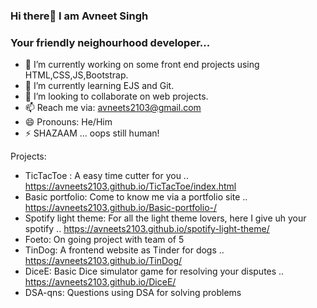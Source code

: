 ### Hi there👋 I am Avneet Singh
### Your friendly neighourhood developer...

- 🔭 I’m currently working on some front end projects using HTML,CSS,JS,Bootstrap.
- 🌱 I’m currently learning EJS and Git.
- 👯 I’m looking to collaborate on web projects.
- 📫 Reach me via: avneets2103@gmail.com
- 😄 Pronouns: He/Him
- ⚡ SHAZAAM ... oops still human! 

Projects:
- TicTacToe : A easy time cutter for you .. https://avneets2103.github.io/TicTacToe/index.html 
- Basic portfolio: Come to know me via a portfolio site .. https://avneets2103.github.io/Basic-portfolio-/
- Spotify light theme: For all the light theme lovers, here I give uh your spotify .. https://avneets2103.github.io/spotify-light-theme/
- Foeto: On going project with team of 5 
- TinDog: A frontend website as Tinder for dogs .. https://avneets2103.github.io/TinDog/
- DiceE: Basic Dice simulator game for resolving your disputes .. https://avneets2103.github.io/DiceE/
- DSA-qns: Questions using DSA for solving problems 

